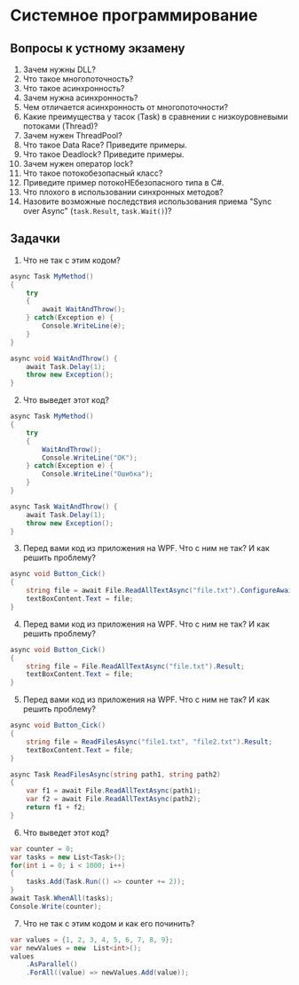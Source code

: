﻿# Системное программирование
## Вопросы к устному экзамену
1. Зачем нужны DLL?
2. Что такое многопоточность?
3. Что такое асинхронность?
4. Зачем нужна асинхронность?
5. Чем отличается асинхронность от многопоточности?
6. Какие преимущества у тасок (Task) в сравнении с низкоуровневыми потоками (Thread)?
7. Зачем нужен ThreadPool?
8. Что такое Data Race? Приведите примеры.
9. Что такое Deadlock? Приведите примеры.
10. Зачем нужен оператор lock?
11. Что такое потокобезопасный класс?
12. Приведите пример потокоНЕбезопасного типа в C#.
13. Что плохого в использовании синхронных методов?
14. Назовите возможные последствия использования приема "Sync over Async" (`task.Result`, `task.Wait()`)?

## Задачки
1. Что не так с этим кодом?
```csharp
async Task MyMethod()
{
    try
    {
        await WaitAndThrow();
    } catch(Exception e) {
        Console.WriteLine(e);
    }
}

async void WaitAndThrow() {
    await Task.Delay(1);
    throw new Exception();
}
```
2. Что выведет этот код?
```csharp
async Task MyMethod()
{
    try
    {
        WaitAndThrow();
        Console.WriteLine("ОК");
    } catch(Exception e) {
        Console.WriteLine("Ошибка");
    }
}

async Task WaitAndThrow() {
    await Task.Delay(1);
    throw new Exception();
}
```
3. Перед вами код из приложения на WPF. Что с ним не так? И как решить проблему?
```csharp
async void Button_Cick()
{
    string file = await File.ReadAllTextAsync("file.txt").ConfigureAwait(false);
    textBoxContent.Text = file;
}
```
4. Перед вами код из приложения на WPF. Что с ним не так? И как решить проблему?
```csharp
async void Button_Cick()
{
    string file = File.ReadAllTextAsync("file.txt").Result;
    textBoxContent.Text = file;
}
```
5. Перед вами код из приложения на WPF. Что с ним не так? И как решить проблему?
```csharp
async void Button_Cick()
{
    string file = ReadFilesAsync("file1.txt", "file2.txt").Result;
    textBoxContent.Text = file;
}

async Task ReadFilesAsync(string path1, string path2)
{
    var f1 = await File.ReadAllTextAsync(path1);
    var f2 = await File.ReadAllTextAsync(path2);
    return f1 + f2;
}
```

6. Что выведет этот код?
```csharp
var counter = 0;
var tasks = new List<Task>();
for(int i = 0; i < 1000; i++)
{
    tasks.Add(Task.Run(() => counter += 2));
}
await Task.WhenAll(tasks);
Console.Write(counter);
```

7. Что не так с этим кодом и как его починить?
```csharp
var values = {1, 2, 3, 4, 5, 6, 7, 8, 9};
var newValues = new  List<int>();
values
    .AsParallel()
    .ForAll((value) => newValues.Add(value));
```